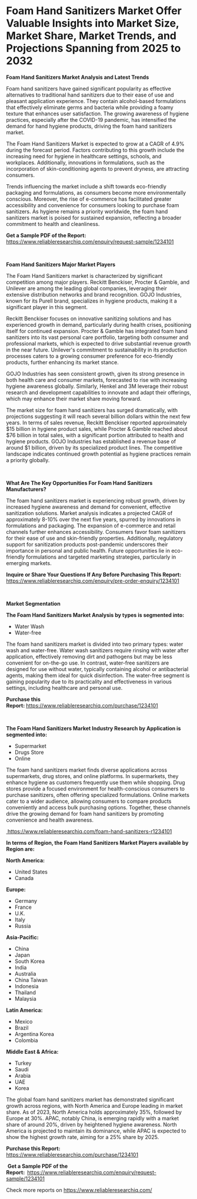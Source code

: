 <p><h1>Foam Hand Sanitizers Market Offer Valuable Insights into Market Size, Market Share, Market Trends, and Projections Spanning from 2025 to 2032</h1></p><p><strong>Foam Hand Sanitizers Market Analysis and Latest Trends</strong></p>
<p><p>Foam hand sanitizers have gained significant popularity as effective alternatives to traditional hand sanitizers due to their ease of use and pleasant application experience. They contain alcohol-based formulations that effectively eliminate germs and bacteria while providing a foamy texture that enhances user satisfaction. The growing awareness of hygiene practices, especially after the COVID-19 pandemic, has intensified the demand for hand hygiene products, driving the foam hand sanitizers market.</p><p>The Foam Hand Sanitizers Market is expected to grow at a CAGR of 4.9% during the forecast period. Factors contributing to this growth include the increasing need for hygiene in healthcare settings, schools, and workplaces. Additionally, innovations in formulations, such as the incorporation of skin-conditioning agents to prevent dryness, are attracting consumers.</p><p>Trends influencing the market include a shift towards eco-friendly packaging and formulations, as consumers become more environmentally conscious. Moreover, the rise of e-commerce has facilitated greater accessibility and convenience for consumers looking to purchase foam sanitizers. As hygiene remains a priority worldwide, the foam hand sanitizers market is poised for sustained expansion, reflecting a broader commitment to health and cleanliness.</p></p>
<p><strong>Get a Sample PDF of the Report:&nbsp;</strong> <a href="https://www.reliableresearchiq.com/enquiry/request-sample/1234101?utm_campaign=3296&utm_medium=2&utm_source=Github&utm_content=ia&utm_term=05042025&utm_id=foam-hand-sanitizers">https://www.reliableresearchiq.com/enquiry/request-sample/1234101</a></p>
<p>&nbsp;</p>
<p><strong>Foam Hand Sanitizers Major Market Players</strong></p>
<p><p>The Foam Hand Sanitizers market is characterized by significant competition among major players. Reckitt Benckiser, Procter & Gamble, and Unilever are among the leading global companies, leveraging their extensive distribution networks and brand recognition. GOJO Industries, known for its Purell brand, specializes in hygiene products, making it a significant player in this segment.</p><p>Reckitt Benckiser focuses on innovative sanitizing solutions and has experienced growth in demand, particularly during health crises, positioning itself for continued expansion. Procter & Gamble has integrated foam hand sanitizers into its vast personal care portfolio, targeting both consumer and professional markets, which is expected to drive substantial revenue growth in the near future. Unilever's commitment to sustainability in its production processes caters to a growing consumer preference for eco-friendly products, further enhancing its market stance.</p><p>GOJO Industries has seen consistent growth, given its strong presence in both health care and consumer markets, forecasted to rise with increasing hygiene awareness globally. Similarly, Henkel and 3M leverage their robust research and development capabilities to innovate and adapt their offerings, which may enhance their market share moving forward.</p><p>The market size for foam hand sanitizers has surged dramatically, with projections suggesting it will reach several billion dollars within the next few years. In terms of sales revenue, Reckitt Benckiser reported approximately $15 billion in hygiene product sales, while Procter & Gamble reached about $76 billion in total sales, with a significant portion attributed to health and hygiene products. GOJO Industries has established a revenue base of around $1 billion, driven by its specialized product lines. The competitive landscape indicates continued growth potential as hygiene practices remain a priority globally.</p></p>
<p>&nbsp;</p>
<p><strong>What Are The Key Opportunities For Foam Hand Sanitizers Manufacturers?</strong></p>
<p><p>The foam hand sanitizers market is experiencing robust growth, driven by increased hygiene awareness and demand for convenient, effective sanitization solutions. Market analysis indicates a projected CAGR of approximately 8-10% over the next five years, spurred by innovations in formulations and packaging. The expansion of e-commerce and retail channels further enhances accessibility. Consumers favor foam sanitizers for their ease of use and skin-friendly properties. Additionally, regulatory support for sanitization products post-pandemic underscores their importance in personal and public health. Future opportunities lie in eco-friendly formulations and targeted marketing strategies, particularly in emerging markets.</p></p>
<p><strong>Inquire or Share Your Questions If Any Before Purchasing This Report:</strong> <a href="https://www.reliableresearchiq.com/enquiry/pre-order-enquiry/1234101?utm_campaign=3296&utm_medium=2&utm_source=Github&utm_content=ia&utm_term=05042025&utm_id=foam-hand-sanitizers">https://www.reliableresearchiq.com/enquiry/pre-order-enquiry/1234101</a></p>
<p>&nbsp;</p>
<p><strong>Market Segmentation</strong></p>
<p><strong>The Foam Hand Sanitizers Market Analysis by types is segmented into:</strong></p>
<p><ul><li>Water Wash</li><li>Water-free</li></ul></p>
<p><p>The foam hand sanitizers market is divided into two primary types: water wash and water-free. Water wash sanitizers require rinsing with water after application, effectively removing dirt and pathogens but may be less convenient for on-the-go use. In contrast, water-free sanitizers are designed for use without water, typically containing alcohol or antibacterial agents, making them ideal for quick disinfection. The water-free segment is gaining popularity due to its practicality and effectiveness in various settings, including healthcare and personal use.</p></p>
<p><strong>Purchase this Report:&nbsp;</strong><a href="https://www.reliableresearchiq.com/purchase/1234101?utm_campaign=3296&utm_medium=2&utm_source=Github&utm_content=ia&utm_term=05042025&utm_id=foam-hand-sanitizers">https://www.reliableresearchiq.com/purchase/1234101</a></p>
<p>&nbsp;</p>
<p><strong>The Foam Hand Sanitizers Market Industry Research by Application is segmented into:</strong></p>
<p><ul><li>Supermarket</li><li>Drugs Store</li><li>Online</li></ul></p>
<p><p>The foam hand sanitizers market finds diverse applications across supermarkets, drug stores, and online platforms. In supermarkets, they enhance hygiene as customers frequently use them while shopping. Drug stores provide a focused environment for health-conscious consumers to purchase sanitizers, often offering specialized formulations. Online markets cater to a wider audience, allowing consumers to compare products conveniently and access bulk purchasing options. Together, these channels drive the growing demand for foam hand sanitizers by promoting convenience and health awareness.</p></p>
<p><a href="https://www.reliableresearchiq.com/foam-hand-sanitizers-r1234101?utm_campaign=3296&utm_medium=2&utm_source=Github&utm_content=ia&utm_term=05042025&utm_id=foam-hand-sanitizers">&nbsp;https://www.reliableresearchiq.com/foam-hand-sanitizers-r1234101</a></p>
<p><strong>In terms of Region, the Foam Hand Sanitizers Market Players available by Region are:</strong></p>
<p>
    <p> <strong> North America: </strong>
        <ul>
            <li>United States</li>
            <li>Canada</li>
        </ul>
        </p> 
    <p> <strong> Europe: </strong>
        <ul>
            <li>Germany</li>
            <li>France</li>
            <li>U.K.</li>
            <li>Italy</li>
            <li>Russia</li>
        </ul>
        </p> 
    <p> <strong> Asia-Pacific: </strong>
        <ul>
            <li>China</li>
            <li>Japan</li>
            <li>South Korea</li>
            <li>India</li>
            <li>Australia</li>
            <li>China Taiwan</li>
            <li>Indonesia</li>
            <li>Thailand</li>
            <li>Malaysia</li>
        </ul>
        </p> 
    <p> <strong> Latin America: </strong>
        <ul>
            <li>Mexico</li>
            <li>Brazil</li>
            <li>Argentina Korea</li>
            <li>Colombia</li>
        </ul>
        </p> 
    <p> <strong> Middle East & Africa: </strong>
        <ul>
            <li>Turkey</li>
            <li>Saudi</li>
            <li>Arabia</li>
            <li>UAE</li>
            <li>Korea</li>
        </ul>
    </p>
    </p>
<p><p>The global foam hand sanitizers market has demonstrated significant growth across regions, with North America and Europe leading in market share. As of 2023, North America holds approximately 35%, followed by Europe at 30%. APAC, notably China, is emerging rapidly with a market share of around 20%, driven by heightened hygiene awareness. North America is projected to maintain its dominance, while APAC is expected to show the highest growth rate, aiming for a 25% share by 2025.</p></p>
<p><strong>Purchase this Report: </strong><a href="https://www.reliableresearchiq.com/purchase/1234101?utm_campaign=3296&utm_medium=2&utm_source=Github&utm_content=ia&utm_term=05042025&utm_id=foam-hand-sanitizers">https://www.reliableresearchiq.com/purchase/1234101</a></p>
<p>&nbsp;<strong>Get a Sample PDF of the Report:&nbsp;&nbsp;</strong><a href="https://www.reliableresearchiq.com/enquiry/request-sample/1234101?utm_campaign=3296&utm_medium=2&utm_source=Github&utm_content=ia&utm_term=05042025&utm_id=foam-hand-sanitizers">https://www.reliableresearchiq.com/enquiry/request-sample/1234101</a></p>
<p><strong></strong></p>
<p>Check more reports on <a href="https://www.reliableresearchiq.com/?utm_campaign=3296&utm_medium=2&utm_source=Github&utm_content=ia&utm_term=05042025&utm_id=foam-hand-sanitizers">https://www.reliableresearchiq.com/</a></p>